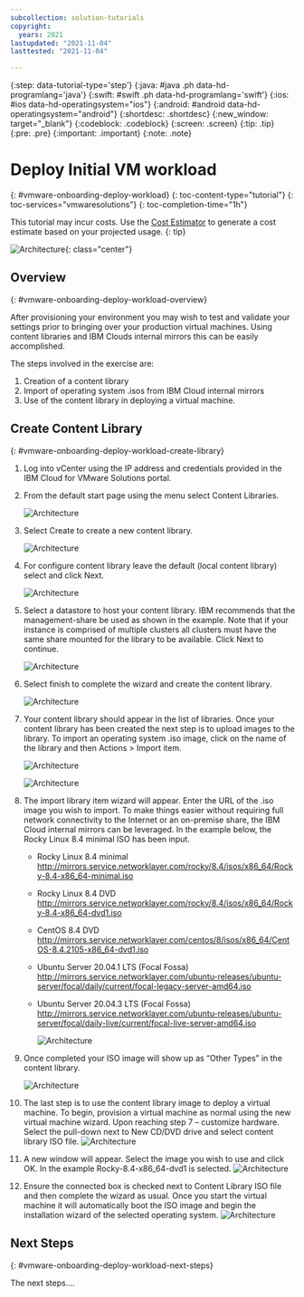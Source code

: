 ```yaml
---
subcollection: solution-tutorials
copyright:
  years: 2021
lastupdated: "2021-11-04"
lasttested: "2021-11-04"

---
```


{:step: data-tutorial-type='step'}
{:java: #java .ph data-hd-programlang='java'}
{:swift: #swift .ph data-hd-programlang='swift'}
{:ios: #ios data-hd-operatingsystem="ios"}
{:android: #android data-hd-operatingsystem="android"}
{:shortdesc: .shortdesc}
{:new_window: target="_blank"}
{:codeblock: .codeblock}
{:screen: .screen}
{:tip: .tip}
{:pre: .pre}
{:important: .important}
{:note: .note}

# Deploy Initial VM workload
{: #vmware-onboarding-deploy-workload}
{: toc-content-type="tutorial"}
{: toc-services="vmwaresolutions"}
{: toc-completion-time="1h"}

<!--##istutorial#-->
This tutorial may incur costs. Use the [Cost Estimator](https://{DomainName}/estimator/review) to generate a cost estimate based on your projected usage.
{: tip}

<!--#/istutorial#-->



![Architecture](images/solution-vmware-onboarding-hidden/deploy-workload/journey-map.png){: class="center"}




## Overview
{: #vmware-onboarding-deploy-workload-overview}

After provisioning your  environment you may wish to test and validate your settings prior to bringing over your production virtual machines. Using content libraries and IBM Clouds internal mirrors this can be easily accomplished. 

The steps involved in the exercise are:

1. Creation of a content library
2. Import of operating system .isos from IBM Cloud internal mirrors
3. Use of the content library in deploying a virtual machine. 

<!--##istutorial#-->

## Create Content Library
{: #vmware-onboarding-deploy-workload-create-library}

1. Log into vCenter using the IP address and credentials provided in the IBM Cloud for VMware Solutions portal.

2. From the default start page using the menu select Content Libraries.

   ![Architecture](images/solution-vmware-onboarding-hidden/deploy-workload/content-lib-menu-item.png)

   

3. Select Create to create a new content library.

   ![Architecture](images/solution-vmware-onboarding-hidden/deploy-workload/create-content-lib.png)

   

4. For configure content library leave the default (local content library) select and click Next.

   ![Architecture](images/solution-vmware-onboarding-hidden/deploy-workload/config-content-lib.png)

   

5. Select a datastore to host your content library. IBM recommends that the management-share be used as shown in the example. Note that if your instance is comprised of multiple clusters all clusters must have the same share mounted for the library to be available. Click Next to continue.

   ![Architecture](images/solution-vmware-onboarding-hidden/deploy-workload/add-storage.png)
   

6. Select finish to complete the wizard and create the content library.

   ![Architecture](images/solution-vmware-onboarding-hidden/deploy-workload/ready-to-complete.png)

   

7. Your content library should appear in the list of libraries. Once your content library has been created the next step is to upload images to the library. To import an operating system .iso image, click on the name of the library and then Actions > Import item.

   ![Architecture](images/solution-vmware-onboarding-hidden/deploy-workload/content-libraries.png)

   

   ![Architecture](images/solution-vmware-onboarding-hidden/deploy-workload/import-iso.png)

   

8. The import library item wizard will appear. Enter the URL of the .iso image you wish to import. To make things easier without requiring full network connectivity to the Internet or an on-premise share, the IBM Cloud internal mirrors can be leveraged. In the example below, the Rocky Linux 8.4 minimal ISO has been input. 
   

   - Rocky Linux 8.4 minimal
     http://mirrors.service.networklayer.com/rocky/8.4/isos/x86_64/Rocky-8.4-x86_64-minimal.iso

   - Rocky Linux 8.4 DVD 
     http://mirrors.service.networklayer.com/rocky/8.4/isos/x86_64/Rocky-8.4-x86_64-dvd1.iso

   - CentOS 8.4 DVD
     http://mirrors.service.networklayer.com/centos/8/isos/x86_64/CentOS-8.4.2105-x86_64-dvd1.iso

   - Ubuntu Server 20.04.1 LTS (Focal Fossa)
     http://mirrors.service.networklayer.com/ubuntu-releases/ubuntu-server/focal/daily/current/focal-legacy-server-amd64.iso

   - Ubuntu Server 20.04.3 LTS (Focal Fossa)
     http://mirrors.service.networklayer.com/ubuntu-releases/ubuntu-server/focal/daily-live/current/focal-live-server-amd64.iso

     

     ![Architecture](images/solution-vmware-onboarding-hidden/deploy-workload/import-iso-url.png)

9. Once completed your ISO image will show up as “Other Types” in the content library.


   ![Architecture](images/solution-vmware-onboarding-hidden/deploy-workload/imported-iso-other-types.png)

   

10. The last step is to use the content library image to deploy a virtual machine. To begin, provision a virtual machine as normal using the new virtual machine wizard. Upon reaching step 7 – customize hardware. Select the pull-down next to New CD/DVD drive and select content library ISO file.
    ![Architecture](images/solution-vmware-onboarding-hidden/deploy-workload/new-vm-select-iso.png)

    

11. A new window will appear. Select the image you wish to use and click OK. In the example Rocky-8.4-x86_64-dvd1 is selected.
    ![Architecture](images/solution-vmware-onboarding-hidden/deploy-workload/choose-iso-mount.png)

12. Ensure the connected box is checked next to Content Library ISO file and then complete the wizard as usual. Once you start the virtual machine it will automatically boot the ISO image and begin the installation wizard of the selected operating system. 
    ![Architecture](images/solution-vmware-onboarding-hidden/deploy-workload/new-virtual-machine.png)

    

 

<!--#/istutorial#-->


## Next Steps
{: #vmware-onboarding-deploy-workload-next-steps}

The next steps....

